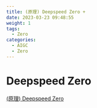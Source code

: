 ```yaml
---
title: (原理) Deepspeed Zero +
date: 2023-03-23 09:48:55
weight: 1
tags:
  - Zero
categories: 
  - AIGC
  - Zero  
---
```


<p></p>
<!-- more -->

#  Deepspeed Zero
[(原理) Deepspeed Zero](https://candied-skunk-1ca.notion.site/Zero-Deepspeed-85c9344a27624649a36b66f3e2e4c4d1?pvs=74)
